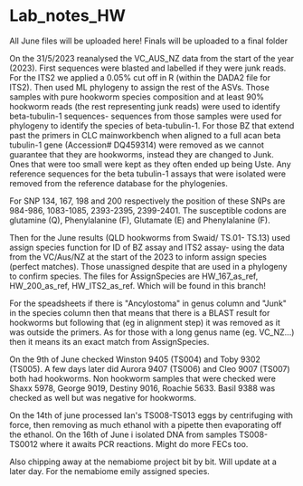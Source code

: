 # Lab_notes_HW

All June files will be uploaded here! Finals will be uploaded to a final folder

On the 31/5/2023 reanalysed the VC_AUS_NZ data from the start of the year (2023). First sequences were blasted and labelled if they were junk reads. For the ITS2 we applied a 0.05% cut off in R (within the DADA2 file for ITS2). Then used ML phylogeny to assign the rest of the ASVs. Those samples with pure hookworm species composition and at least 90% hookworm reads (the rest representing junk reads) were used to identify beta-tubulin-1 sequences- sequences from those samples were used for phylogeny to identify the species of beta-tubulin-1. For those BZ that extend past the primers in CLC mainworkbench when aligned to a full acan beta tubulin-1 gene (Accession# DQ459314) were removed as we cannot guarantee that they are hookworms, instead they are changed to Junk. Ones that were too small were kept as they often ended up being Uste. Any reference sequences for the beta tubulin-1 assays that were isolated were removed from the reference database for the phylogenies.

For SNP 134, 167, 198 and 200 respectively the position of these SNPs are 984-986, 1083-1085, 2393-2395, 2399-2401. The susceptible codons are glutamine (Q), Phenylalanine (F), Glutamate (E) and Phenylalanine (F). 

Then for the June results (QLD hookworms from Swaid/  TS.01- TS.13) used assign species function for ID of BZ assay and ITS2 assay- using the data from the VC/Aus/NZ at the start of the 2023 to inform assign species (perfect matches). Those unassigned despite that are used in a phylogeny to confirm species. The files for AssignSpecies are HW_167_as_ref, HW_200_as_ref, HW_ITS2_as_ref. Which will be found in this branch!

For the speadsheets if there is "Ancylostoma" in genus column and "Junk" in the species column then that means that there is a BLAST result for hookworms but following that (eg in alignment step) it was removed as it was outside the primers. As for those with a long genus name (eg. VC_NZ...) then it means its an exact match from AssignSpecies. 

On the 9th of June checked Winston 9405 (TS004) and Toby 9302 (TS005). A few days later did Aurora 9407 (TS006) and Cleo 9007 (TS007) both had hookworms. Non hookworm samples that were checked were Shaxx 5978, George 9019, Destiny 9016, Roachie 5633. Basil 9388 was checked as well but was negative for hookworms. 

On the 14th of june processed Ian's TS008-TS013 eggs by centrifuging with force, then removing as much ethanol with a pipette then evaporating off the ethanol. On the 16th of June i isolated DNA from samples TS008-TS0012 where it awaits PCR reactions. Might do more FECs too. 

Also chipping away at the nemabiome project bit by bit. Will update at a later day. For the nemabiome emily assigned species. 
